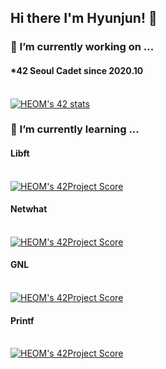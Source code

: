 ## Hi there I'm Hyunjun! 👋

<!--
**Eomhyunjun/Eomhyunjun** is a ✨ _special_ ✨ repository because its `README.md` (this file) appears on your GitHub profile.

Here are some ideas to get you started:

- 🔭 I’m currently working on ...
- 🌱 I’m currently learning ...
- 👯 I’m looking to collaborate on ...
- 🤔 I’m looking for help with ...
- 💬 Ask me about ...
- 📫 How to reach me: ...
- 😄 Pronouns: ...
- ⚡ Fun fact: ...
-->
### 🔭 I’m currently working on ...
#### *42 Seoul Cadet since 2020.10</br></br>
 [![HEOM's 42 stats](https://badge42.herokuapp.com/api/stats/heom)](https://github.com/JaeSeoKim/badge42)

### 🌱 I’m currently learning ...</br>
#### Libft
</br>[![HEOM's 42Project Score](https://badge42.herokuapp.com/api/project/heom/Libft)](https://github.com/JaeSeoKim/badge42)</br>
#### Netwhat
</br>[![HEOM's 42Project Score](https://badge42.herokuapp.com/api/project/heom/netwhat)](https://github.com/JaeSeoKim/badge42)</br>
#### GNL
</br>[![HEOM's 42Project Score](https://badge42.herokuapp.com/api/project/heom/get_next_line)](https://github.com/JaeSeoKim/badge42)
#### Printf
</br>[![HEOM's 42Project Score](https://badge42.herokuapp.com/api/project/heom/ft_printf)](https://github.com/JaeSeoKim/badge42)

